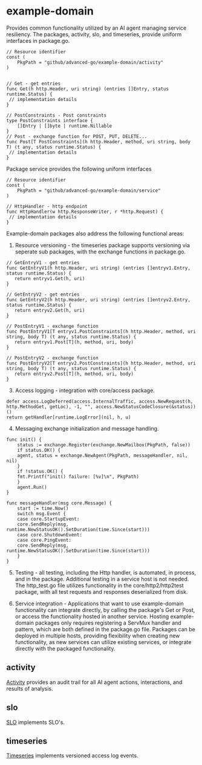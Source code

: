 # example-domain

Provides common functionality utilized by an AI agent managing service resiliency. The packages, activity, slo, and timeseries, provide uniform interfaces in package.go.

~~~
// Resource identifier
const (
    PkgPath = "github/advanced-go/example-domain/activity"
)


// Get - get entries
func Get(h http.Header, uri string) (entries []Entry, status runtime.Status) {
 // implementation details
}

// PostConstraints - Post constraints
type PostConstraints interface {
	[]Entry | []byte | runtime.Nillable
}
// Post - exchange function for POST, PUT, DELETE...
func Post[T PostConstraints](h http.Header, method, uri string, body T) (t any, status runtime.Status) {
 // implementation details
}
~~~

Package service provides the following uniform interfaces
~~~
// Resource identifier
const (
    PkgPath = "github/advanced-go/example-domain/service"
)

// HttpHandler - http endpoint
func HttpHandler(w http.ResponseWriter, r *http.Request) {
 // implementation details
}
~~~
   

Example-domain packages also address the following functional areas:
1. Resource versioning - the timeseries package supports versioning via seperate sub packages, with the exchange functions in package.go.
 ~~~
// GetEntryV1 - get entries
func GetEntryV1(h http.Header, uri string) (entries []entryv1.Entry, status runtime.Status) {
	return entryv1.Get(h, uri)
}

// GetEntryV2 - get entries
func GetEntryV2(h http.Header, uri string) (entries []entryv2.Entry, status runtime.Status) {
	return entryv2.Get(h, uri)
}

// PostEntryV1 - exchange function
func PostEntryV1[T entryv1.PostConstraints](h http.Header, method, uri string, body T) (t any, status runtime.Status) {
	return entryv1.Post[T](h, method, uri, body)
}

// PostEntryV2 - exchange function
func PostEntryV2[T entryv2.PostConstraints](h http.Header, method, uri string, body T) (t any, status runtime.Status) {
	return entryv2.Post[T](h, method, uri, body)
}
~~~  
3. Access logging - integration with core/access package.
~~~
defer access.LogDeferred(access.InternalTraffic, access.NewRequest(h, http.MethodGet, getLoc), -1, "", access.NewStatusCodeClosure(&status))()
return getHandler[runtime.LogError](nil, h, u)
~~~
4. Messaging exchange initialization and message handling.
~~~
func init() {
    status := exchange.Register(exchange.NewMailbox(PkgPath, false))
    if status.OK() {
	agent, status = exchange.NewAgent(PkgPath, messageHandler, nil, nil)
    }
    if !status.OK() {
	fmt.Printf("init() failure: [%v]\n", PkgPath)
    }
    agent.Run()
}

func messageHandler(msg core.Message) {
    start := time.Now()
    switch msg.Event {
    case core.StartupEvent:
	core.SendReply(msg, runtime.NewStatusOK().SetDuration(time.Since(start)))
    case core.ShutdownEvent:
    case core.PingEvent:
	core.SendReply(msg, runtime.NewStatusOK().SetDuration(time.Since(start)))
    }
}
~~~
5. Testing - all testing, including the Http handler, is automated, in process, and in the package. Additional testing in a service host is not needed. The http_test.go file utilizes functionality in the core/http2/http2test package, with all test requests and responses deserialized from disk.

6. Service integration - Applications that want to use example-domain functionality can integrate directly, by calling the package's Get or Post, or access the functionality hosted in another service. Hosting example-domain packages only requires registering a ServMux handler and pattern, which are both defined in the package.go file. Packages can be deployed in multiple hosts, providing flexibility when creating new functionality, as new services can utilize existing services, or integrate directly with the packaged functionality. 


## activity
[Activity][activitypkg] provides an audit trail for all AI agent actions, interactions, and results of analysis. 

## slo
[SLO][slopkg] implements SLO's. 

## timeseries
[Timeseries][timeseriespkg] implements versioned access log events. 



[activitypkg]: <https://pkg.go.dev/github.com/advanced-go/example-domain/activity>
[slopkg]: <https://pkg.go.dev/github.com/advanced-go/example-domain/slo>
[timeseriespkg]: <https://pkg.go.dev/github.com/advanced-go/example-domain/timeseries>
[rfc2626]: <https://datatracker.ietf.org/doc/html/rfc2616>



